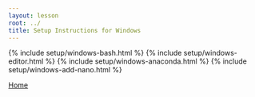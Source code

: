 ```yaml
---
layout: lesson
root: ../
title: Setup Instructions for Windows
---
```

{% include setup/windows-bash.html %}
{% include setup/windows-editor.html %}
{% include setup/windows-anaconda.html %}
{% include setup/windows-add-nano.html %}

[Home](../index.html#setup)
